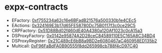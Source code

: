 # expx-contracts

- EFactory: [0xf755234a62c16e6BFadB21576a500330b1e4CEc5](https://bscscan.com/address/0xf755234a62c16e6BFadB21576a500330b1e4CEc5)
- EActions: [0x324169E3b17d65FE58780Dc75B0117f3c0ce29C5](https://bscscan.com/address/0x324169E3b17d65FE58780Dc75B0117f3c0ce29C5)
- CRPFactory: [0x51D88Bd02f460dE40A4380a120Af1023c0cA15a3](https://bscscan.com/address/0x51D88Bd02f460dE40A4380a120Af1023c0cA15a3)
- DSProxyFactory: [0x0142e95874A2D28ceC84589110E5C165A8C34BD4](https://bscscan.com/address/0x0142e95874A2D28ceC84589110E5C165A8C34BD4)
- DSProxyRegister: [0x21C489cE6bB8a9BD2e6080467aC460958ED135b2](https://bscscan.com/address/0x21C489cE6bB8a9BD2e6080467aC460958ED135b2)
- Multicall: [0xF96FaBdFA0B90555f8dd265998cb788f4cD97C40](https://bscscan.com/address/0xF96FaBdFA0B90555f8dd265998cb788f4cD97C40)
